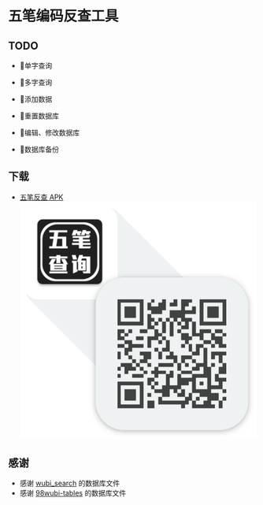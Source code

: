 # 五笔编码反查工具

## TODO

- 🙆单字查询

- 🙆‍多字查询

- 🙅添加数据

- 🙆重置数据库

- 🙅编辑、修改数据库

- 🙅数据库备份

## 下载

* [五笔反查 APK](https://fir.im/wubi)
![二维码](download.png)

## 感谢

* 感谢 [wubi_search](https://github.com/qingye5786/wubi_search) 的数据库文件
* 感谢 [98wubi-tables](https://github.com/yanhuacuo/98wubi-tables) 的数据库文件
